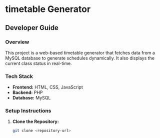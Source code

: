 # timetable Generator

## Developer Guide

### Overview
This project is a web-based timetable generator that fetches data from a MySQL database to generate schedules dynamically. It also displays the current class status in real-time.

### Tech Stack
- **Frontend:** HTML, CSS, JavaScript  
- **Backend:** PHP  
- **Database:** MySQL  

### Setup Instructions
1. **Clone the Repository:**  
   ```bash
   git clone <repository-url>
